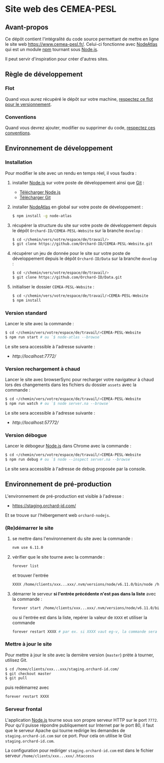 # Site web des CEMEA-PESL #

[Node.js]: https://nodejs.org/en/ "Node.js"
[NodeAtlas]: https//node-atlas.js.org/ "NodeAtlas"
[npm]: https://www.npmjs.com/ "Node Package Manager"
[Git]: https://git-scm.com/ "Git"





## Avant-propos ##

Ce dépôt contient l'intégralité du code source permettant de mettre en ligne le site web https://www.cemea-pesl.fr/. Celui-ci fonctionne avec [NodeAtlas] qui est un module [npm] tournant sous [Node.js].

Il peut servir d'inspiration pour créer d'autres sites.





## Règle de développement ##

### Flot ###

Quand vous aurez récupéré le dépôt sur votre machine, [respectez ce flot pour le versionnement](https://blog.lesieur.name/comprendre-et-utiliser-git-avec-vos-projets/).

### Conventions ###

Quand vous devrez ajouter, modifier ou supprimer du code, [respectez ces conventions](https://blog.lesieur.name/conventions-html-css-js-et-architecture-front-end/).





## Environnement de développement ##

### Installation ###

Pour modifier le site avec un rendu en temps réel, il vous faudra :

1. installer [Node.js] sur votre poste de développement ainsi que [Git] :

   - [Télécharger Node.js](https://nodejs.org/en/download/)
   - [Télécharger Git](https://git-scm.com/downloads)

2. installer [NodeAtlas] en global sur votre poste de développement :
   
   ```bash
   $ npm install -g node-atlas
   ```

3. récupérer la structure du site sur votre poste de développement depuis le dépôt `Orchard-ID/CEMEA-PESL-Website` sur la branche `develop` :

   ```bash
   $ cd </chemin/vers/votre/espace/de/travail/>
   $ git clone https://github.com/Orchard-ID/CEMEA-PESL-Website.git
   ```

4. récupérer un jeu de donnée pour le site sur votre poste de développement depuis le dépôt `Orchard-ID/Data` sur la branche `develop` :
   
   ```bash
   $ cd </chemin/vers/votre/espace/de/travail/>
   $ git clone https://github.com/Orchard-ID/Data.git
   ```

5. initialiser le dossier `CEMEA-PESL-Website` :
  
   ```bash
   $ cd </chemin/vers/votre/espace/de/travail/>CEMEA-PESL-Website
   $ npm install
   ```



### Version standard ###

Lancer le site avec la commande :

```bash
$ cd </chemin/vers/votre/espace/de/travail/>CEMEA-PESL-Website
$ npm run start # ou `$ node-atlas --browse`
```

Le site sera accessible à l'adresse suivante :

- *http://localhost:7772/*



### Version rechargement à chaud ###

Lancer le site avec browserSync pour recharger votre navigateur à chaud lors des changements dans les fichiers du dossier `assets` avec la commande :

```bash
$ cd </chemin/vers/votre/espace/de/travail/>CEMEA-PESL-Website
$ npm run watch # ou `$ node server.na --browse`
```

Le site sera accessible à l'adresse suivante :

- *http://localhost:57772/*



### Version débogue ###

Lancer le débogeur [Node.js] dans Chrome avec la commande :

```bash
$ cd </chemin/vers/votre/espace/de/travail/>CEMEA-PESL-Website
$ npm run debug # ou `$ node --inspect server.na --browse`
```

Le site sera accessible à l'adresse de debug proposée par la console.





## Environnement de pré-production ##

L'environnement de pré-production est visible à l'adresse :

- https://staging.orchard-id.com/

Et se trouve sur l'hébergement web `orchard-nodejs`.



### (Re)démarrer le site ###

1. se mettre dans l'environnement du site avec la commande :
   
   ```bash
   nvm use 6.11.0
   ```

2. vérifier que le site tourne avec la commande :

   ```bash
   forever list
   ```
   
   et trouver l'entrée

   ```bash
   XXXX /home/clients/xxx...xxx/.nvm/versions/node/v6.11.0/bin/node /home/clients/xxx...xxx/.nvm/versions/node/v6.11.0/bin/node-atlas --    path /home/clients/xxx...xxx/staging.orchard-id.com/ --webconfig webconfig.staging.json
   ```

3. démarrer le serveur **si l'entrée précédente n'est pas dans la liste** avec la commande :
   
   ```bash
   forever start /home/clients/xxx...xxx/.nvm/versions/node/v6.11.0/bin/node-atlas --path /home/clients/xxx...xxx/staging.orchard-id.com/ --webconfig webconfig.staging.json
   ```
   
   ou si l'entrée est dans la liste, repérer la valeur de `XXXX` et utiliser la commande
   
   ```bash
   forever restart XXXX # par ex. si XXXX vaut eg-v, la commande sera `forever restart eg-v`
   ```

### Mettre à jour le site ###

Pour mettre à jour le site avec la dernière version (`master`) prète à tourner, utilisez Git.

```bash
$ cd /home/clients/xxx...xxx/staging.orchard-id.com/
$ git checkout master
$ git pull
```

puis redémarrez avec

```bash
forever restart XXXX
```

### Serveur frontal ###

L'application [Node.js] tourne sous son propre serveur HTTP sur le port `7772`. Pour qu'il puisse répondre publiquement sur Internet par le port 80, il faut que le serveur Apache qui tourne redirige les demandes de `staging.orchard-id.com` sur ce port. Pour cela on utilise le Gist `staging.orchard-id.com`.

La configuration pour rediriger `staging.orchard-id.com` est dans le fichier serveur `/home/clients/xxx...xxx/.htaccess`
